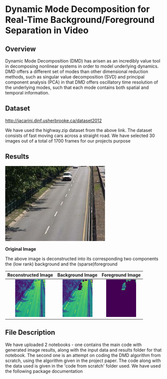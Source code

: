 # Dynamic Mode Decomposition for Real-Time Background/Foreground Separation in Video


## Overview

Dynamic Mode Decomposition (DMD) has arisen as an incredibly value tool in decomposing nonlinear systems in order to model underlying dynamics. DMD offers a different set of modes than other dimensional reduction methods, such as singular value decomposition (SVD) and principal component analysis (PCA) in that DMD offers oscillatory time resolution of the underlying modes, such that each mode contains both spatial and temporal information.


## Dataset

http://jacarini.dinf.usherbrooke.ca/dataset2012

We have used the highway.zip dataset from the above link.
The dataset consists of fast moving cars across a straight road.
We have selected 30 images out of a total of 1700 frames for our projects purpose 


## Results

![Screenshot](https://github.com/Abhinav-974/DMD-ML-Grp-3-Project/blob/main/Input/Input_Data/in000051.jpg)

**Original Image**

The above image is deconstructed into its corresponding two components the (low rank) background and the (sparse)foreground

|Reconstructed Image|Background Image|Foreground Image|
|:-:|:-:|:-:|
|![Reconstructed Image](https://github.com/Abhinav-974/DMD-ML-Grp-3-Project/blob/main/Results/Reconstructed_Images/in000051.jpg)|![Background Image](https://github.com/Abhinav-974/DMD-ML-Grp-3-Project/blob/main/Results/Background_Images/in000051.jpg)|![Foreground Image](https://github.com/Abhinav-974/DMD-ML-Grp-3-Project/blob/main/Results/Foreground_Images/in000051.jpg)|

## File Description
We have uploaded 2 notebooks - one contains the main code with generated image results, along with the input data and results folder for that notebook. The second one is an attempt on coding the DMD algorithm from scratch, using the algorithm given in the project paper. The code along with the data used is given in the 'code from scratch' folder used. 
We have used the following package documentation 
